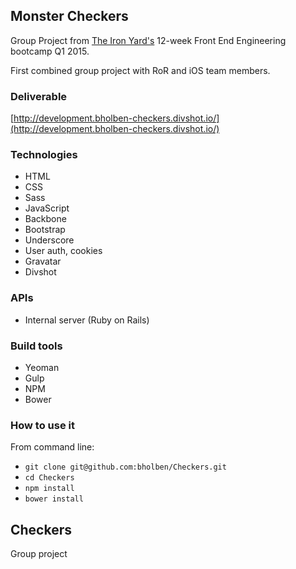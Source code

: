 
## Monster Checkers

Group Project from [The Iron Yard's](http://theironyard.com/locations/atlanta/) 12-week Front End Engineering bootcamp Q1 2015.

First combined group project with RoR and iOS team members.

### Deliverable
[http://development.bholben-checkers.divshot.io/](http://development.bholben-checkers.divshot.io/)

### Technologies
  * HTML
  * CSS
  * Sass
  * JavaScript
  * Backbone
  * Bootstrap
  * Underscore
  * User auth, cookies
  * Gravatar
  * Divshot

### APIs
  * Internal server (Ruby on Rails)

### Build tools
  * Yeoman
  * Gulp
  * NPM
  * Bower

### How to use it

From command line:
  * `git clone git@github.com:bholben/Checkers.git`
  * `cd Checkers`
  * `npm install`
  * `bower install`




## Checkers

Group project

